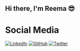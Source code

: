 ##  Hi there, I'm Reema 😎


<!--
**Reemaalhawas/ReemaAlhawas** is a ✨ _special_ ✨ repository because its `README.md` (this file) appears on your GitHub profile.

Here are some ideas to get you started:

- 🔭 I’m currently working on ...
- 🌱 I’m currently learning ...
- 👯 I’m looking to collaborate on ...
- 🤔 I’m looking for help with ...
- 💬 Ask me about ...
- 📫 How to reach me: ...
- 😄 Pronouns: ...
- ⚡ Fun fact: ...
-->

# Social Media

[![LinkedIn](https://img.shields.io/badge/LinkedIn-0077B5?style=for-the-badge&logo=linkedin&logoColor=white)](https://www.linkedin.com/in/reema-alhawas-9620b22a1)
[![GitHub](https://img.shields.io/badge/GitHub-181717?style=for-the-badge&logo=github&logoColor=white)](https://github.com/Reemaalhawas)
[![Twitter](https://img.shields.io/badge/Twitter-1DA1F2?style=for-the-badge&logo=twitter&logoColor=white)](https://twitter.com/I1Reemaaa)
